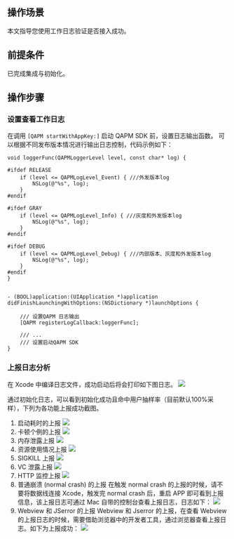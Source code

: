 ## 操作场景

本文指导您使用工作日志验证是否接入成功。


## 前提条件

已完成集成与初始化。

## 操作步骤

### 设置查看工作日志

在调用 `[QAPM startWithAppKey:]` 启动 QAPM SDK 前，设置日志输出函数。
可以根据不同发布版本情况进行输出日志控制，代码示例如下：

```
void loggerFunc(QAPMLoggerLevel level, const char* log) {

#ifdef RELEASE
    if (level <= QAPMLogLevel_Event) { ///外发版本log
        NSLog(@"%s", log);
    }
#endif
    
#ifdef GRAY
    if (level <= QAPMLogLevel_Info) { ///灰度和外发版本log
        NSLog(@"%s", log);
    }
#endif
    
#ifdef DEBUG
    if (level <= QAPMLogLevel_Debug) { ///内部版本、灰度和外发版本log
        NSLog(@"%s", log);
    }
#endif
}


- (BOOL)application:(UIApplication *)application didFinishLaunchingWithOptions:(NSDictionary *)launchOptions {

    /// 设置QAPM 日志输出
    [QAPM registerLogCallback:loggerFunc];

    /// ... 
    /// 设置启动QAPM SDK
}
```




### 上报日志分析

在 Xcode 中编译日志文件，成功启动后将会打印如下图日志。
![](https://qcloudimg.tencent-cloud.cn/raw/e746927c51bf3a9fca235961e4eeceaf.png)

通过初始化日志，可以看到初始化成功且命中用户抽样率（目前默认100%采样），下列为各功能上报成功截图。
1. 启动耗时的上报
   ![](https://qcloudimg.tencent-cloud.cn/raw/5035119310ca41c2da79c0e18c166847.png)
2. 卡顿个例的上报
   ![](https://qcloudimg.tencent-cloud.cn/raw/448148c29eb3692425a501b37ddf34fb.png)
3. 内存泄露上报
   ![](https://qcloudimg.tencent-cloud.cn/raw/340eff306d61c2a4c7baf1fc251b84cc.png)
4. 资源使用情况上报
   ![](https://qcloudimg.tencent-cloud.cn/raw/50b45b7d2d8a03bdfd43b4cf87c26b6c.png)
5. SIGKILL 上报
   ![](https://qcloudimg.tencent-cloud.cn/raw/c5e3b5b218016dadc4a07a84d4dc140f.png)
6. VC 泄露上报
   ![](https://qcloudimg.tencent-cloud.cn/raw/d52d5edc289d97c8b00775ccc4113677.png)
7. HTTP 监控上报
   ![](https://qcloudimg.tencent-cloud.cn/raw/341d418769a52e2d1f8af00120379cd5.png)
8. 普通崩溃 (normal crash) 的上报
   在触发 normal crash 的上报的时候，请不要将数据线连接 Xcode，触发完 normal crash 后，重启 APP 即可看到上报信息，该上报日志可通过 Mac 自带的控制台查看上报日志，日志如下：
   ![](https://qcloudimg.tencent-cloud.cn/raw/711ad2079756d3f48fdfa20ced10d414.png)
9. Webview 和 JSerror 的上报
   Webview 和 Jserror 的上报，在查看 Webview 的上报日志的时候，需要借助浏览器中的开发者工具，通过浏览器查看上报日志。如下为上报成功：
![](https://qcloudimg.tencent-cloud.cn/raw/d3dae1085b4f5c68516546f0dbb90aa8.png)

